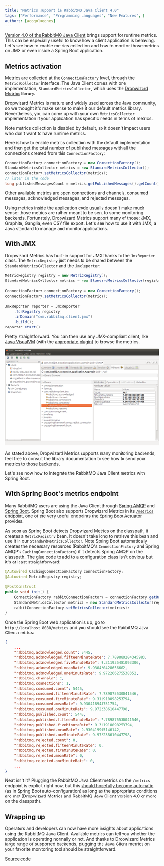 ```yaml
---
title: "Metrics support in RabbitMQ Java Client 4.0"
tags: ["Performance", "Programming Languages", "New Features", ]
authors: [acogoluegnes]
---
```


[Version 4.0 of the RabbitMQ Java Client](/posts/2016/11/rabbitmq-java-client-4-0-is-released/) brings support for runtime metrics. This can be especially useful to know how a client application is behaving. Let's see how to enable metrics collection and how to monitor those metrics on JMX or even inside a Spring Boot application.

<!-- truncate -->

## Metrics activation

Metrics are collected at the `ConnectionFactory` level, through the `MetricsCollector` interface. The Java Client comes with one implementation, `StandardMetricsCollector`, which uses the [Dropwizard Metrics](http://metrics.dropwizard.io/) library. 

Dropwizard Metrics is mature and widely used across the Java community, so we thought it'd make sense to make it our default metrics library. Nevertheless, you can come up with your own `MetricsCollector` implementation if your application has specific needs in terms of metrics.

Note metrics collection is disabled by default, so it doesn't impact users who don't want to have runtime metrics.

Here is how to enable metrics collection with the default implementation and then get the total number of published messages with all the connections created from this `ConnectionFactory`:

```java
ConnectionFactory connectionFactory = new ConnectionFactory();
StandardMetricsCollector metrics = new StandardMetricsCollector();
connectionFactory.setMetricsCollector(metrics);    
// later in the code
long publishedMessagesCount = metrics.getPublishedMessages().getCount();
```

Other available metrics are open connections and channels, consumed messages, acknowledged messages, and rejected messages.

Using metrics inside the application code usually doesn't make much sense: those metrics are rather meant to be sent to some monitoring backends. Fortunately, Dropwizard Metrics support many of those: JMX, Graphite, Ganglia, even CSV file export. Let's see how to use it with JMX, a Java standard to manage and monitor applications.

## With JMX

Dropwizard Metrics has built-in support for JMX thanks to the `JmxReporter` class. The `MetricRegistry` just needs to be shared between the `StandardMetricsCollector` and the `JmxReporter`:

```java
MetricRegistry registry = new MetricRegistry();
StandardMetricsCollector metrics = new StandardMetricsCollector(registry);

ConnectionFactory connectionFactory = new ConnectionFactory();
connectionFactory.setMetricsCollector(metrics);

JmxReporter reporter = JmxReporter
    .forRegistry(registry)
    .inDomain("com.rabbitmq.client.jmx")
    .build();
reporter.start();
```

Pretty straightforward. You can then use any JMX-compliant client, like [Java VisualVM](https://visualvm.github.io/) (with the [appropriate plugin](https://visualvm.github.io/plugins.html)) to browse the metrics.

![JMX metrics](java-visualvm-jmx.png)

As stated above, Dropwizard Metrics supports many monitoring backends, feel free to consult the library documentation to see how to send your metrics to those backends.

Let's see now how to integrate the RabbitMQ Java Client metrics with Spring Boot.

## With Spring Boot's metrics endpoint

Many RabbitMQ users are using the Java Client through [Spring AMQP](https://projects.spring.io/spring-amqp/) and [Spring Boot](https://projects.spring.io/spring-boot/). Spring Boot also supports Dropwizard Metrics in its [`/metrics` endpoint](http://docs.spring.io/spring-boot/docs/current/reference/htmlsingle/#production-ready-metrics), one of the very useful endpoints the [Spring Boot Actuator](http://docs.spring.io/spring-boot/docs/current/reference/htmlsingle/#production-ready) provides.

As soon as Spring Boot detects Dropwizard Metrics on the classpath, it creates a `MetricRegistry` bean. It doesn't take long to retrieve this bean and use it in our `StandardMetricsCollector`. Note Spring Boot automatically creates the necessary resources (RabbitMQ's `ConnectionFactory` and Spring AMQP's `CachingConnectionFactory`) if it detects Spring AMQP on the classpath. The glue code to add to a configuration class isn't obvious but it's at least straightforward:

```java
@Autowired CachingConnectionFactory connectionFactory;
@Autowired MetricRegistry registry;

@PostConstruct
public void init() {
    ConnectionFactory rabbitConnectionFactory = connectionFactory.getRabbitConnectionFactory();
    StandardMetricsCollector metrics = new StandardMetricsCollector(registry);
    rabbitConnectionFactory.setMetricsCollector(metrics);
} 
```

Once the Spring Boot web application is up, go to `http://localhost:8080/metrics` and you should see the RabbitMQ Java Client metrics:

```json
{
    ...
    "rabbitmq.acknowledged.count": 5445,
    "rabbitmq.acknowledged.fifteenMinuteRate": 7.789880284345983,
    "rabbitmq.acknowledged.fiveMinuteRate": 9.311935481093306,
    "rabbitmq.acknowledged.meanRate": 9.930420428656602,
    "rabbitmq.acknowledged.oneMinuteRate": 9.972266275538352,
    "rabbitmq.channels": 2,
    "rabbitmq.connections": 1,
    "rabbitmq.consumed.count": 5445,
    "rabbitmq.consumed.fifteenMinuteRate": 7.789875530041546,
    "rabbitmq.consumed.fiveMinuteRate": 9.311910098253794,
    "rabbitmq.consumed.meanRate": 9.930418948751754,
    "rabbitmq.consumed.oneMinuteRate": 9.972238610447798,
    "rabbitmq.published.count": 5445,
    "rabbitmq.published.fifteenMinuteRate": 7.789875530041546,
    "rabbitmq.published.fiveMinuteRate": 9.311910098253794,
    "rabbitmq.published.meanRate": 9.930419905146142,
    "rabbitmq.published.oneMinuteRate": 9.972238610447798,
    "rabbitmq.rejected.count": 0,
    "rabbitmq.rejected.fifteenMinuteRate": 0,
    "rabbitmq.rejected.fiveMinuteRate": 0,
    "rabbitmq.rejected.meanRate": 0,
    "rabbitmq.rejected.oneMinuteRate": 0,
    ...
}
```

Neat isn't it? Plugging the RabbitMQ Java Client metrics on the `/metrics` endpoint is explicit right now, but this [should hopefully become automatic](https://github.com/spring-projects/spring-boot/pull/7499) (as in Spring Boot auto-configuration) as long as the appropriate conditions are met (Dropwizard Metrics and RabbitMQ Java Client version 4.0 or more on the classpath).

## Wrapping up

Operators and developers can now have more insights about applications using the RabbitMQ Java Client. Available metrics can tell you whether the application is operating normally or not. And thanks to Dropwizard Metrics large range of supported backends, plugging the Java Client metrics on your favorite monitoring tool should be straightforward.

[Source code](https://github.com/acogoluegnes/rabbitmq-java-client-metrics-blog-post)

